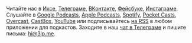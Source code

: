 Читайте нас в
	[Иксе](https://x.com/lp_cast),
	[Телеграме](https://t.me/lp_cast),
	[ВКонтакте](https://vk.com/lp_cast),
	[Фейсбуке](https://fb.me/3lpcast),
	[Инстаграме](https://www.instagram.com/lp_cast/).
Слушайте в
	[Google Podcasts](https://podcasts.google.com/?feed=aHR0cHM6Ly8zbHAubWUvZmVlZC8),
	[Apple Podcasts](https://podcasts.apple.com/podcast/id1469847344),
	[Spotify](https://open.spotify.com/show/0xpVD4jiXiEOICICGXrVUx),
	[Pocket Casts](https://pca.st/U71V),
	[Overcast](https://overcast.fm/itunes1469847344),
	[CastBox](https://castbox.fm/channel/id2183207),
	[YouTube](https://www.youtube.com/channel/UCY-bZ1yA2I_6SVAxIv1Cewg)
	или подписывайтесь [на RSS](https://3lp.me/feed/)
	в любом приложении для подкастов.
Заходите в наш [чат в Телеграме](https://t.me/oh_lp_chat)
и пишите письма: [hi@3lp.me](mailto:hi@3lp.me).
